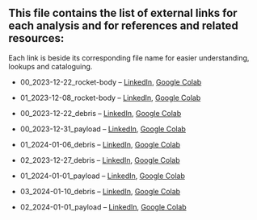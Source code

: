 ## This file contains the list of external links for each analysis and for references and related resources:
Each link is beside its corresponding file name for easier understanding, lookups and cataloguing.

- 00_2023-12-22_rocket-body &ndash; 
[LinkedIn](https://www.linkedin.com/feed/update/urn:li:activity:7143237764979843072), 
[Google Colab](https://colab.research.google.com/drive/1rTs99T62bXewyQiXf-796_2CbUIBFOUQ)

- 01_2023-12-08_rocket-body &ndash;
[LinkedIn](https://www.linkedin.com/feed/update/urn:li:activity:7148291052657868800),
[Google Colab](https://colab.research.google.com/drive/1_h7bHK1bH0cG3EQMg8VhYzeEFmvOFOpX)

- 00_2023-12-22_debris &ndash;
[LinkedIn](https://www.linkedin.com/feed/update/urn:li:activity:7148661669693390848),
[Google Colab](https://colab.research.google.com/drive/1bx0crly_smriy6H42FuAtLNxUmCC9Rqt)

- 00_2023-12-31_payload &ndash;
[LinkedIn](https://www.linkedin.com/feed/update/urn:li:activity:7149035779485253633),
[Google Colab](https://colab.research.google.com/drive/1HYG_Lxxns9idffcALWBzn8Mb_jAMybxj)

- 01_2024-01-06_debris &ndash;
[LinkedIn](https://www.linkedin.com/feed/update/urn:li:activity:7149392369132482560),
[Google Colab](https://colab.research.google.com/drive/1f_fhdmAV7t3KkL0_sXJOZDCxf3J5PtgE)

- 02_2023-12-27_debris &ndash;
[LinkedIn](https://www.linkedin.com/feed/update/urn:li:share:7149945750288805888),
[Google Colab](https://colab.research.google.com/drive/1PGVZXMCaL-Y2k2cFprz4I8R000rTtWb4)

- 01_2024-01-01_payload &ndash;
[LinkedIn](https://www.linkedin.com/posts/spaceprotocolorg_spacedebris-communication-worldeconomicforum-activity-7150497001791475714-F3QV),
[Google Colab](https://colab.research.google.com/drive/10zfVSpn0EdapXWAvQ1RXwrcVsvkB32rP)

- 03_2024-01-10_debris &ndash;
[LinkedIn](https://www.linkedin.com/feed/update/urn:li:activity:7150834330485833728),
[Google Colab](https://colab.research.google.com/drive/1mMwnwZw7ZbQN0g91HI_FZxUP7jiXl7I9)

- 02_2024-01-01_payload &ndash;
[LinkedIn](),
[Google Colab](https://colab.research.google.com/drive/1hgrSu9dN1dSjWcCthU4EfGBtAVoJxyL-)